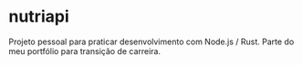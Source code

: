 # nutriapi
Projeto pessoal para praticar desenvolvimento com Node.js / Rust. Parte do meu portfólio para transição de carreira.
